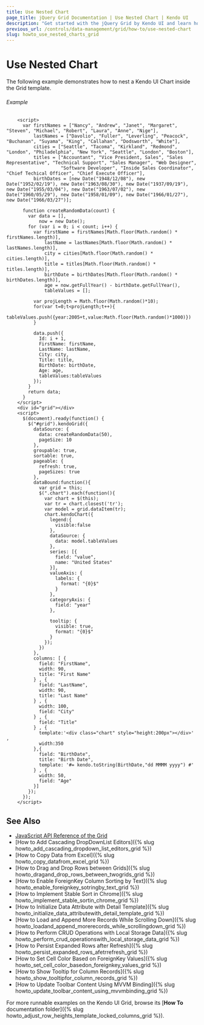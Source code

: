 ```yaml
---
title: Use Nested Chart
page_title: jQuery Grid Documentation | Use Nested Chart | Kendo UI
description: "Get started with the jQuery Grid by Kendo UI and learn how to nest a chart inside the Grid template."
previous_url: /controls/data-management/grid/how-to/use-nested-chart
slug: howto_use_nested_charts_grid
---
```


# Use Nested Chart

The following example demonstrates how to nest a Kendo UI Chart inside the Grid template.

###### Example

```dojo
    <script>
      var firstNames = ["Nancy", "Andrew", "Janet", "Margaret", "Steven", "Michael", "Robert", "Laura", "Anne", "Nige"],
          lastNames = ["Davolio", "Fuller", "Leverling", "Peacock", "Buchanan", "Suyama", "King", "Callahan", "Dodsworth", "White"],
          cities = ["Seattle", "Tacoma", "Kirkland", "Redmond", "London", "Philadelphia", "New York", "Seattle", "London", "Boston"],
          titles = ["Accountant", "Vice President, Sales", "Sales Representative", "Technical Support", "Sales Manager", "Web Designer",
                    "Software Developer", "Inside Sales Coordinator", "Chief Techical Officer", "Chief Execute Officer"],
          birthDates = [new Date("1948/12/08"), new Date("1952/02/19"), new Date("1963/08/30"), new Date("1937/09/19"), new Date("1955/03/04"), new Date("1963/07/02"), new Date("1960/05/29"), new Date("1958/01/09"), new Date("1966/01/27"), new Date("1966/03/27")];

      function createRandomData(count) {
        var data = [],
            now = new Date();
        for (var i = 0; i < count; i++) {
          var firstName = firstNames[Math.floor(Math.random() * firstNames.length)],
              lastName = lastNames[Math.floor(Math.random() * lastNames.length)],
              city = cities[Math.floor(Math.random() * cities.length)],
              title = titles[Math.floor(Math.random() * titles.length)],
              birthDate = birthDates[Math.floor(Math.random() * birthDates.length)],
              age = now.getFullYear() - birthDate.getFullYear(),
              tableValues = [];

          var projLength = Math.floor(Math.random()*10);
          for(var t=0;t<projLength;t++){
            tableValues.push({year:2005+t,value:Math.floor(Math.random()*1000)})
          }

          data.push({
            Id: i + 1,
            FirstName: firstName,
            LastName: lastName,
            City: city,
            Title: title,
            BirthDate: birthDate,
            Age: age,
            tableValues:tableValues
          });
        }
        return data;
      }
    </script>
    <div id="grid"></div>
    <script>
      $(document).ready(function() {
        $("#grid").kendoGrid({
          dataSource: {
            data: createRandomData(50),
            pageSize: 10
          },
          groupable: true,
          sortable: true,
          pageable: {
            refresh: true,
            pageSizes: true
          },
          dataBound:function(){
            var grid = this;
            $(".chart").each(function(){
              var chart = $(this);
              var tr = chart.closest('tr');
              var model = grid.dataItem(tr);
              chart.kendoChart({
                legend:{
                  visible:false
                },
                dataSource: {
                  data: model.tableValues
                },
                series: [{
                  field: "value",
                  name: "United States"
                }],
                valueAxis: {
                  labels: {
                    format: "{0}$"
                  }
                },
                categoryAxis: {
                  field: "year"
                },

                tooltip: {
                  visible: true,
                  format: "{0}$"
                }
              });
            })
          },
          columns: [ {
            field: "FirstName",
            width: 90,
            title: "First Name"
          } , {
            field: "LastName",
            width: 90,
            title: "Last Name"
          } , {
            width: 100,
            field: "City"
          } , {
            field: "Title"
          } , {
            template:'<div class="chart" style="height:200px"></div>'   ,
            width:350
          },{
            field: "BirthDate",
            title: "Birth Date",
            template: '#= kendo.toString(BirthDate,"dd MMMM yyyy") #'
          } , {
            width: 50,
            field: "Age"
          }]
        });
      });
    </script>
```

## See Also

* [JavaScript API Reference of the Grid](/api/javascript/ui/grid)
* [How to Add Cascading DropDownList Editors]({% slug howto_add_cascading_dropdown_list_editors_grid %})
* [How to Copy Data from Excel]({% slug howto_copy_datafrom_excel_grid %})
* [How to Drag and Drop Rows between Grids]({% slug howto_dragand_drop_rows_between_twogrids_grid %})
* [How to Enable ForeignKey Column Sorting by Text]({% slug howto_enable_foreignkey_sotringby_text_grid %})
* [How to Implement Stable Sort in Chrome]({% slug howto_implement_stable_sortin_chrome_grid %})
* [How to Initialize Data Attribute with Detail Template]({% slug howto_initialize_data_attributewith_detail_template_grid %})
* [How to Load and Append More Records While Scrolling Down]({% slug howto_loadand_append_morerecords_while_scrollingdown_grid %})
* [How to Perform CRUD Operations with Local Storage Data]({% slug howto_perform_crud_operationswith_local_storage_data_grid %})
* [How to Persist Expanded Rows after Refresh]({% slug howto_persist_expanded_rows_afetrrefresh_grid %})
* [How to Set Cell Color Based on ForeignKey Values]({% slug howto_set_cell_color_basedon_foreignkey_values_grid %})
* [How to Show Tooltip for Column Records]({% slug howto_show_tooltipfor_column_records_grid %})
* [How to Update Toolbar Content Using MVVM Binding]({% slug howto_update_toolbar_content_using_mvvmbinding_grid %})

For more runnable examples on the Kendo UI Grid, browse its [**How To** documentation folder]({% slug howto_adjust_row_heights_template_locked_columns_grid %}).
